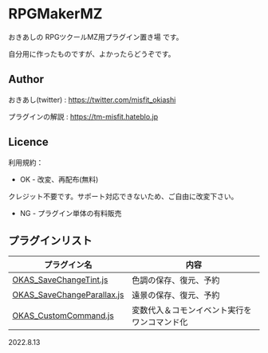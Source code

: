 # RPGMakerMZ

おきあしの RPGツクールMZ用プラグイン置き場 です。

自分用に作ったものですが、よかったらどうぞです。


## Author

おきあし(twitter) : https://twitter.com/misfit_okiashi

プラグインの解説  : https://tm-misfit.hateblo.jp


## Licence

利用規約：

- OK - 改変、再配布(無料)
 
 クレジット不要です。サポート対応できないため、ご自由に改変下さい。
      
- NG - プラグイン単体の有料販売

  

## プラグインリスト

| プラグイン名 | 内容 |
| ------------- | ------------- |
| [OKAS_SaveChangeTint.js](https://github.com/okiashi/RPGMakerMZ/blob/main/OKAS_SaveChangeTint.js)  | 色調の保存、復元、予約  |
| [OKAS_SaveChangeParallax.js](https://github.com/okiashi/RPGMakerMZ/blob/main/OKAS_SaveChangeParallax.js)  | 遠景の保存、復元、予約  |
| [OKAS_CustomCommand.js](https://github.com/okiashi/RPGMakerMZ/blob/main/OKAS_CustomCommand.js)  | 変数代入＆コモンイベント実行をワンコマンド化  |

  
  

2022.8.13
